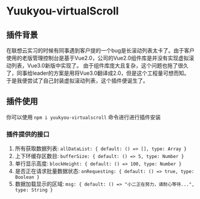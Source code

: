 # Yuukyou-virtualScroll
## 插件背景
在联想云实习的时候有同事遇到客户提的一个bug是长滚动列表太卡了。由于客户使用的老版管理控制台是基于Vue2.0，公司的Vue2.0组件库是并没有实现虚拟滚动列表，Vue3.0新版中实现了。
由于组件库庞大且复杂，这个问题也拖了很久了，同事给leader的方案是用将Vue3.0翻译成2.0，但是这个工程量可想而知。
于是我便尝试了自己封装虚拟滚动列表，这个插件便诞生了。
## 插件使用
你可以使用 ` npm i yuukyou-virtualscroll ` 命令进行进行插件安装
### 插件提供的接口
1. 所有获取数据列表: ` allDataList: { default: () => [], type: Array } `
2. 上下环缓存区数目: ` bufferSize: { default: () => 5, type: Number } `
3. 单行显示高度: ` blockHeight: { default: () => 100, type: Number } `
4. 是否正在请求批量数据状态: ` onRequesting: { default: () => true, type: Boolean } `
5. 数据加载显示的区域: ` msg: { default: () => "小二正在努力，请耐心等待...", type: String } `

